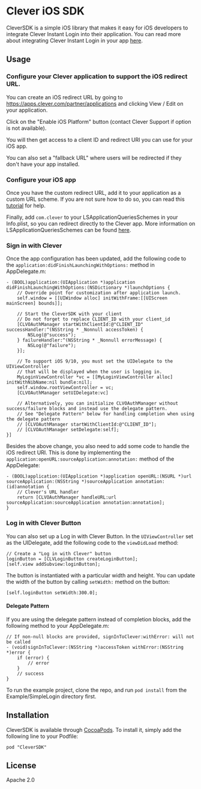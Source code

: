 # Clever iOS SDK

CleverSDK is a simple iOS library that makes it easy for iOS developers to integrate Clever Instant Login into their application.
You can read more about integrating Clever Instant Login in your app [here](https://dev.clever.com/).

## Usage

### Configure your Clever application to support the iOS redirect URL.

You can create an iOS redirect URL by going to https://apps.clever.com/partner/applications and clicking View / Edit on your application.

Click on the "Enable iOS Platform" button (contact Clever Support if option is not available).

You will then get access to a client ID and redirect URI you can use for your iOS app.

You can also set a "fallback URL" where users will be redirected if they don't have your app installed.

### Configure your iOS app
Once you have the custom redirect URL, add it to your application as a custom URL scheme.
If you are not sure how to do so, you can read this [tutorial](https://dev.twitter.com/cards/mobile/url-schemes) for help.

Finally, add `com.clever` to your LSApplicationQueriesSchemes in your Info.plist, so you can redirect directly to the Clever app.
More information on LSApplicationQueriesSchemes can be found [here](https://developer.apple.com/library/content/documentation/General/Reference/InfoPlistKeyReference/Articles/LaunchServicesKeys.html#//apple_ref/doc/uid/TP40009250-SW14).

### Sign in with Clever
Once the app configuration has been updated, add the following code to the `application:didFinishLaunchingWithOptions:` method in AppDelegate.m:
```obj-C
- (BOOL)application:(UIApplication *)application didFinishLaunchingWithOptions:(NSDictionary *)launchOptions {
    // Override point for customization after application launch.
    self.window = [[UIWindow alloc] initWithFrame:[[UIScreen mainScreen] bounds]];

    // Start the CleverSDK with your client
    // Do not forget to replace CLIENT_ID with your client_id
    [CLVOAuthManager startWithClientId:@"CLIENT_ID" successHandler:^(NSString * _Nonnull accessToken) {
        NSLog(@"success");
    } failureHandler:^(NSString * _Nonnull errorMessage) {
        NSLog(@"failure");
    }];
    
    // To support iOS 9/10, you must set the UIDelegate to the UIViewController 
    // that will be displayed when the user is logging in.
    MyLoginViewController *vc = [[MyLoginViewController alloc] initWithNibName:nil bundle:nil];
    self.window.rootViewController = vc;
    [CLVOAuthManager setUIDelegate:vc]

    // Alternatively, you can initialize CLVOAuthManager without success/failure blocks and instead use the delegate pattern.
    // See "Delegate Pattern" below for handling completion when using the delegate pattern
    // [CLVOAuthManager startWithClientId:@"CLIENT_ID"];
    // [CLVOAuthManager setDelegate:self];
}]
```

Besides the above change, you also need to add some code to handle the iOS redirect URI.
This is done by implementing the `application:openURL:sourceApplication:annotation:` method of the AppDelegate:
```obj-C
- (BOOL)application:(UIApplication *)application openURL:(NSURL *)url sourceApplication:(NSString *)sourceApplication annotation:(id)annotation {
    // Clever's URL handler
    return [CLVOAuthManager handleURL:url sourceApplication:sourceApplication annotation:annotation];
}
```

### Log in with Clever Button
You can also set up a Log in with Clever Button. In the `UIViewController` set as the UIDelegate, add the following code to the `viewDidLoad` method:
```obj-C
// Create a "Log in with Clever" button
loginButton = [CLVLoginButton createLoginButton];
[self.view addSubview:loginButton];
```

The button is instantiated with a particular width and height.
You can update the width of the button by calling `setWidth:` method on the button:
```obj-C
[self.loginButton setWidth:300.0];
```

#### Delegate Pattern
If you are using the delegate pattern instead of completion blocks, add the following method to your AppDelegate.m:
```obj-C
// If non-null blocks are provided, signInToClever:withError: will not be called
- (void)signInToClever:(NSString *)accessToken withError:(NSString *)error {
    if (error) {
        // error
    }
    // success
}
```

To run the example project, clone the repo, and run `pod install` from the Example/SimpleLogin directory first.

## Installation

CleverSDK is available through [CocoaPods](http://cocoapods.org). To install
it, simply add the following line to your Podfile:

```
pod "CleverSDK"
```

## License

Apache 2.0
